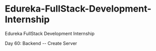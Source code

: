 # Edureka-FullStack-Development-Internship
Edureka FullStack Development Internship

Day 60: Backend -- Create Server
